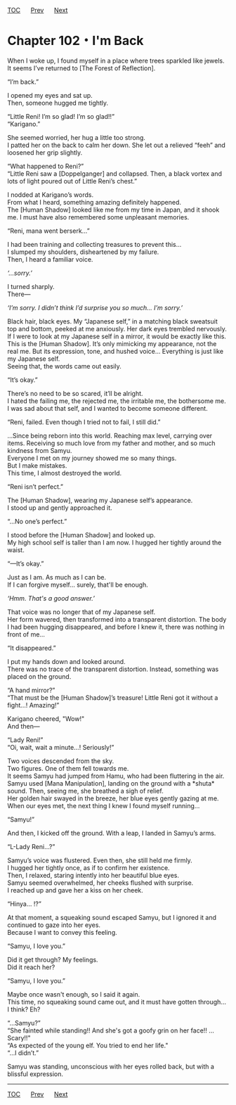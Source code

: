 [TOC](../readme.md)&nbsp;&nbsp;&nbsp;&nbsp;&nbsp;&nbsp;[Prev](Section_0101.md)&nbsp;&nbsp;&nbsp;&nbsp;&nbsp;&nbsp;[Next](Section_0103.md)



# Chapter 102・I'm Back

When I woke up, I found myself in a place where trees sparkled like
jewels.  
It seems I’ve returned to \[The Forest of Reflection\].  
  
“I’m back.”  
  
I opened my eyes and sat up.  
Then, someone hugged me tightly.  
  
“Little Reni! I’m so glad! I’m so glad!!”  
“Karigano.”  
  
She seemed worried, her hug a little too strong.  
I patted her on the back to calm her down. She let out a relieved “feeh”
and loosened her grip slightly.  
  
“What happened to Reni?”  
“Little Reni saw a \[Doppelganger\] and collapsed. Then, a black vortex
and lots of light poured out of Little Reni’s chest.”  
  
I nodded at Karigano’s words.  
From what I heard, something amazing definitely happened.  
The \[Human Shadow\] looked like me from my time in Japan, and it shook
me. I must have also remembered some unpleasant memories.  
  
“Reni, mana went berserk…”  
  
I had been training and collecting treasures to prevent this…  
I slumped my shoulders, disheartened by my failure.  
Then, I heard a familiar voice.  
  
*‘…sorry.’*  
  
I turned sharply.  
There—  
  
*‘I’m sorry. I didn’t think I’d surprise you so much… I’m sorry.’*  
  
Black hair, black eyes. My “Japanese self,” in a matching black
sweatsuit top and bottom, peeked at me anxiously. Her dark eyes trembled
nervously.  
If I were to look at my Japanese self in a mirror, it would be exactly
like this.  
This is the \[Human Shadow\]. It’s only mimicking my appearance, not the
real me. But its expression, tone, and hushed voice… Everything is just
like my Japanese self.  
Seeing that, the words came out easily.  
  
“It’s okay.”  
  
There’s no need to be so scared, it’ll be alright.  
I hated the failing me, the rejected me, the irritable me, the
bothersome me. I was sad about that self, and I wanted to become someone
different.  
  
“Reni, failed. Even though I tried not to fail, I still did.”  
  
…Since being reborn into this world. Reaching max level, carrying over
items. Receiving so much love from my father and mother, and so much
kindness from Samyu.  
Everyone I met on my journey showed me so many things.  
But I make mistakes.  
This time, I almost destroyed the world.  
  
“Reni isn’t perfect.”  
  
The \[Human Shadow\], wearing my Japanese self’s appearance.  
I stood up and gently approached it.  
  
“…No one’s perfect.”  
  
I stood before the \[Human Shadow\] and looked up.  
My high school self is taller than I am now. I hugged her tightly around
the waist.  
  
“—It’s okay.”  
  
Just as I am. As much as I can be.  
If I can forgive myself… surely, that'll be enough.  
  
*‘Hmm. That's a good answer.’*  
  
That voice was no longer that of my Japanese self.  
Her form wavered, then transformed into a transparent distortion. The
body I had been hugging disappeared, and before I knew it, there was
nothing in front of me…  
  
“It disappeared.”  
  
I put my hands down and looked around.  
There was no trace of the transparent distortion. Instead, something was
placed on the ground.  
  
“A hand mirror?”  
“That must be the \[Human Shadow\]’s treasure! Little Reni got it
without a fight…! Amazing!”  
  
Karigano cheered, "Wow!"  
And then—  
  
“Lady Reni!”  
“Oi, wait, wait a minute…! Seriously!”  
  
Two voices descended from the sky.  
Two figures. One of them fell towards me.  
It seems Samyu had jumped from Hamu, who had been fluttering in the
air.  
Samyu used \[Mana Manipulation\], landing on the ground with a \*shuta\*
sound. Then, seeing me, she breathed a sigh of relief.  
Her golden hair swayed in the breeze, her blue eyes gently gazing at
me.  
When our eyes met, the next thing I knew I found myself running…  
  
“Samyu!”  
  
And then, I kicked off the ground. With a leap, I landed in Samyu’s
arms.  
  
“L-Lady Reni…?”  
  
Samyu’s voice was flustered. Even then, she still held me firmly.  
I hugged her tightly once, as if to confirm her existence.  
Then, I relaxed, staring intently into her beautiful blue eyes.  
Samyu seemed overwhelmed, her cheeks flushed with surprise.  
I reached up and gave her a kiss on her cheek.  
  
“Hinya… !?”  
  
At that moment, a squeaking sound escaped Samyu, but I ignored it and
continued to gaze into her eyes.  
Because I want to convey this feeling.  
  
“Samyu, I love you.”  
  
Did it get through? My feelings.  
Did it reach her?  
  
“Samyu, I love you.”  
  
Maybe once wasn't enough, so I said it again.  
This time, no squeaking sound came out, and it must have gotten through…
I think? Eh?  
  
“…Samyu?”  
“She fainted while standing!! And she's got a goofy grin on her face!!
…Scary!!"  
“As expected of the young elf. You tried to end her life."  
“…I didn’t.”  
  
Samyu was standing, unconscious with her eyes rolled back, but with a
blissful expression.  
  
  
  


---
[TOC](../readme.md)&nbsp;&nbsp;&nbsp;&nbsp;&nbsp;&nbsp;[Prev](Section_0101.md)&nbsp;&nbsp;&nbsp;&nbsp;&nbsp;&nbsp;[Next](Section_0103.md)

